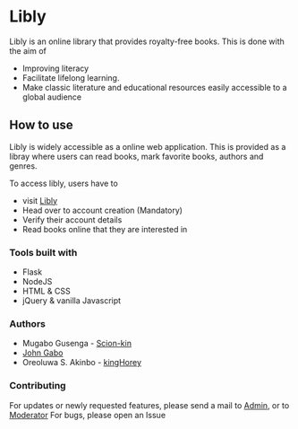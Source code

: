 # Libly

Libly is an online library that provides royalty-free books. This is done with the aim of

* Improving literacy
* Facilitate lifelong learning.
* Make classic literature and educational resources easily accessible to a global audience

## How to use
Libly is widely accessible as a online web application. 
This is provided as a libray where users can read books, mark favorite books, authors and genres.

To access libly, users have to
* visit [Libly](https://usernet.com)
* Head over to account creation (Mandatory)
* Verify their account details
* Read books online that they are interested in

### Tools built with
* Flask
* NodeJS
* HTML & CSS
* jQuery & vanilla Javascript

### Authors
* Mugabo Gusenga - [Scion-kin](https://github.com/Scion-Kin)
* [John Gabo](https://github.com/GaboJohn)
* Oreoluwa S. Akinbo - [kingHorey](https://github.com/kingHorey)

### Contributing
For updates or newly requested features, please send a mail to [Admin](mailto://dinturner17@gmail.com), 
or to [Moderator](mailto://oreoluwaakinbo.oa@gmail.com)
For bugs, please open an Issue

